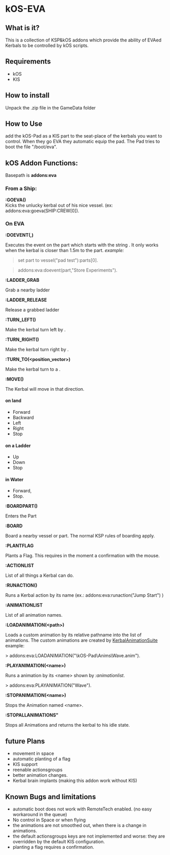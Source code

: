 # kOS-EVA

## What is it?
This is a collection of KSP&kOS addons which provide the ability of EVAed Kerbals to be controlled by kOS scripts.

## Requirements

* kOS
* KIS

## How to install

Unpack the .zip file in the GameData folder

## How to Use
add the kOS-Pad as a KIS part to the seat-place of the kerbals you want to control. When they go EVA they automatic equip the pad.
The Pad tries to boot the file "/boot/eva". 

## kOS Addon Functions:
 
Basepath is **addons:eva**  
 
### From a Ship:

**:GOEVA(<crewmember>)**  
Kicks the unlucky kerbal out of his nice vessel. (ex: addons:eva:goeva(SHIP:CREW[0]).

### On EVA

**:DOEVENT(<part>,<eventname>)**  

Executes the event on the part which starts with the string <eventname>. It only works when the kerbal is closer than 1.5m to the part. 
*example:* 
>set part to vessel("pad test"):parts[0].  

>addons:eva:doevent(part,"Store Experiments").
 
**:LADDER_GRAB**

Grab a nearby ladder



**:LADDER_RELEASE**

Release a grabbed ladder



**:TURN_LEFT(<degrees>)** 

Make the kerbal turn left by <deg>.



**:TURN_RIGHT(<degrees>)**

Make the kerbal turn right by <deg>.
 
 
 
**:TURN_TO(<position_vector>)** 

Make the kerbal turn to a <vector>.



**:MOVE(<what>)**

The Kerbal will move in that direction.

#### on land ####
* Forward
* Backward
* Left
* Right
* Stop


#### on a Ladder ####
* Up
* Down
* Stop


#### in Water ####
* Forward,
* Stop.


**:BOARDPART(<Part>)** 

Enters the Part


**:BOARD**

Board a nearby vessel or part. The normal KSP rules of boarding apply.


**:PLANTFLAG** 

Plants a Flag. This requires in the moment a confirmation with the mouse.


**:ACTIONLIST** 

List of all things a Kerbal can do.


**:RUNACTION(<Actionname>)** 

Runs a Kerbal action by its name (ex.: addons:eva:runaction("Jump Start") )


**:ANIMATIONLIST**

List of all animation names.


**:LOADANIMATION(\<path\>)**

Loads a custom animation by its relative pathname into the list of animations. The custom animations are created by [KerbalAnimationSuite](http://forum.kerbalspaceprogram.com/index.php?/topic/117663-113-kerbal-animation-suite/ )
example:

\> addons:eva:LOADANIMATION("\kOS-Pad\Anims\Wave.anim").


**:PLAYANIMATION(\<name\>)** 

Runs a animation by its \<name\> shown by *:animationlist*.

\> addons:eva:PLAYANIMATION("Wave").


**:STOPANIMATION(\<name\>)** 

Stops the Animation named \<name\>.

 
**:STOPALLANIMATIONS"** 

Stops all Animations and returns the kerbal to his idle state.




## future Plans

* movement in space
* automatic planting of a flag
* KIS support
* reenable actionsgroups
* better animation changes.
* Kerbal brain implants (making this addon work without KIS)



## Known Bugs and limitations

* automatic boot does not work with RemoteTech enabled. (no easy workaround in the queue)
* No control in Space or when flying
* the animations are not smoothed out, when there is a change in animations.
* the default actionsgroups keys are not implemented and worse: they are overridden by the default KIS configuration.
* planting a flag requires a confirmation. 

